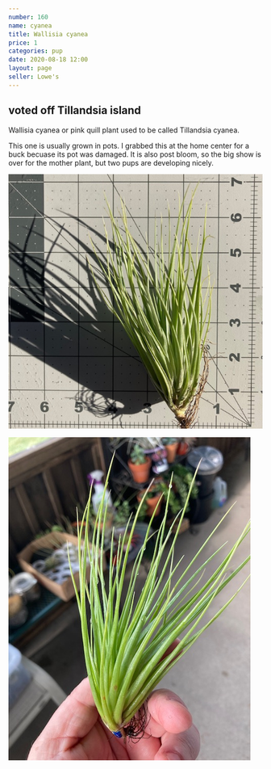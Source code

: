 ```yaml
---
number: 160
name: cyanea
title: Wallisia cyanea
price: 1
categories: pup
date: 2020-08-18 12:00
layout: page
seller: Lowe's
---
```

## voted off Tillandsia island

Wallisia cyanea or pink quill plant used to be called Tillandsia cyanea.

This one is usually grown in pots. I grabbed this at the home center for a buck becuase its pot was damaged. It is also post bloom, so the big show is over for the mother plant, but two pups are developing nicely.

!["Wallisia cyanea"](/i/IMG_0778.jpeg "Wallisia cyanea")

!["Wallisia cyanea"](/i/IMG_0791.jpeg "Wallisia cyanea")
